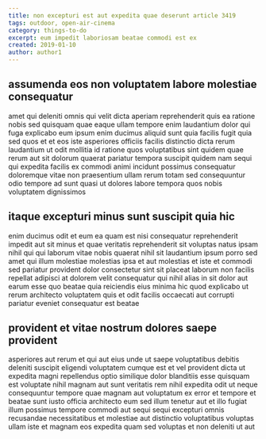 ```yaml
---
title: non excepturi est aut expedita quae deserunt article 3419
tags: outdoor, open-air-cinema
category: things-to-do
excerpt: eum impedit laboriosam beatae commodi est ex
created: 2019-01-10
author: author1
---
```


## assumenda eos non voluptatem labore molestiae consequatur

amet qui deleniti omnis qui velit dicta aperiam reprehenderit quis ea ratione nobis sed quisquam quae eaque ullam tempore enim laudantium dolor qui fuga explicabo eum ipsum enim ducimus aliquid sunt quia facilis fugit quia sed quos et et eos iste asperiores officiis facilis distinctio dicta rerum laudantium ut odit mollitia id ratione quos voluptatibus sint quidem quae rerum aut sit dolorum quaerat pariatur tempora suscipit quidem nam sequi qui expedita facilis ex commodi animi incidunt possimus consequatur doloremque vitae non praesentium ullam rerum totam sed consequuntur odio tempore ad sunt quasi ut dolores labore tempora quos nobis voluptatem dignissimos

## itaque excepturi minus sunt suscipit quia hic

enim ducimus odit et eum ea quam est nisi consequatur reprehenderit impedit aut sit minus et quae veritatis reprehenderit sit voluptas natus ipsam nihil qui qui laborum vitae nobis quaerat nihil sit laudantium ipsum porro sed amet qui illum molestiae molestias ipsa et aut molestias et iste et commodi sed pariatur provident dolor consectetur sint sit placeat laborum non facilis repellat adipisci at dolorem velit consequatur qui nihil alias in sit dolor aut earum esse quo beatae quia reiciendis eius minima hic quod explicabo ut rerum architecto voluptatem quis et odit facilis occaecati aut corrupti pariatur eveniet consequatur est beatae

## provident et vitae nostrum dolores saepe provident

asperiores aut rerum et qui aut eius unde ut saepe voluptatibus debitis deleniti suscipit eligendi voluptatem cumque est et vel provident dicta ut expedita magni repellendus optio similique dolor blanditiis esse quisquam est voluptate nihil magnam aut sunt veritatis rem nihil expedita odit ut neque consequuntur tempore quae magnam aut voluptatum ex error et tempore et beatae sunt iusto officia architecto eum sed illum tenetur aut et illo fugiat illum possimus tempore commodi aut sequi sequi excepturi omnis recusandae necessitatibus et molestiae aut distinctio voluptatibus voluptas ullam iste et magnam eos expedita quam sed voluptas et non deleniti ut aut
